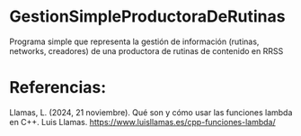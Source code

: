 # GestionSimpleProductoraDeRutinas
Programa simple que representa la gestión de información (rutinas, networks, creadores) de una productora de rutinas de contenido en RRSS



# Referencias:
Llamas, L. (2024, 21 noviembre). Qué son y cómo usar las funciones lambda en C++. Luis Llamas. https://www.luisllamas.es/cpp-funciones-lambda/

